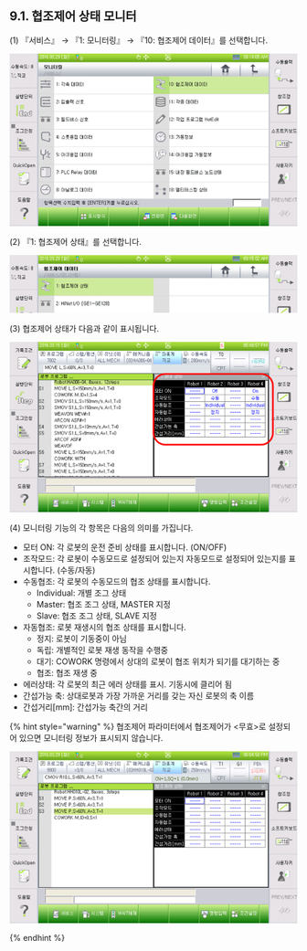 ﻿## 9.1. 협조제어 상태 모니터


(1)	『서비스』 → 『1: 모니터링』 → 『10: 협조제어 데이터』를 선택합니다.
 
![](../_assets/9-1.png)

(2)	『1:  협조제어 상태』를 선택합니다.  

 ![](../_assets/9-2.png)


(3)	협조제어 상태가 다음과 같이 표시됩니다.  

 ![](../_assets/9-3.png)




(4)	모니터링 기능의 각 항목은 다음의 의미를 가집니다.

 - 모터 ON: 각 로봇의 운전 준비 상태를 표시합니다. (ON/OFF)
- 조작모드: 각 로봇이 수동모드로 설정되어 있는지 자동모드로 설정되어 있는지를 표시합니다. (수동/자동)
- 수동협조: 각 로봇의 수동모드의 협조 상태를 표시합니다. 
    - Individual: 개별 조그 상태 
    - Master: 협조 조그 상태, MASTER 지정 
    - Slave: 협조 조그 상태, SLAVE 지정 
- 자동협조: 로봇 재생시의 협조 상태를 표시합니다. 
    - 정지: 로봇이 기동중이 아님 
    - 독립: 개별적인 로봇 재생 동작을 수행중 
    - 대기: COWORK 명령에서 상대의 로봇이 협조 위치가 되기를 대기하는 중 
    - 협조: 협조 재생 중 
- 에러상태: 각 로봇의 최근 에러 상태를 표시. 기동시에 클리어 됨 
- 간섭가능 축: 상대로봇과 가장 가까운 거리를 갖는 자신 로봇의 축 이름
- 간섭거리[mm]: 간섭가능 축간의 거리


{% hint style="warning" %}
협조제어 파라미터에서 협조제어가 <무효>로 설정되어 있으면 모니터링 정보가 표시되지 않습니다.  

![](../_assets/9-4.png)

{% endhint %}